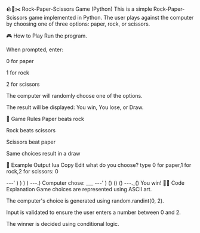 🪨📄✂️ Rock-Paper-Scissors Game (Python) This is a simple Rock-Paper-Scissors game implemented in Python. The user plays against the computer by choosing one of three options: paper, rock, or scissors.

🎮 How to Play Run the program.

When prompted, enter:

0 for paper

1 for rock

2 for scissors

The computer will randomly choose one of the options.

The result will be displayed: You win, You lose, or Draw.

🧠 Game Rules Paper beats rock

Rock beats scissors

Scissors beat paper

Same choices result in a draw

🧾 Example Output lua Copy Edit what do you choose? type 0 for paper,1 for rock,2 for scissors: 0

---' ) ) ) ) ---.) Computer chose: ___ ---' ) () () () ---._() You win! 🧑‍💻 Code Explanation Game choices are represented using ASCII art.

The computer's choice is generated using random.randint(0, 2).

Input is validated to ensure the user enters a number between 0 and 2.

The winner is decided using conditional logic.
